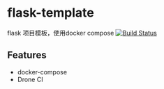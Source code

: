 # flask-template
flask 项目模板，使用docker compose
[![Build Status](http://101.132.32.187:8000/api/badges/czy1996/flask-template/status.svg)](http://101.132.32.187:8000/czy1996/flask-template)

## Features

- docker-compose
- Drone CI
